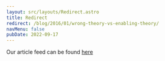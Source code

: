 ```yaml
---
layout: src/layouts/Redirect.astro
title: Redirect
redirect: /blog/2016/01/wrong-theory-vs-enabling-theory/
navMenu: false
pubDate: 2022-09-17
---
```

<div>
Our article feed can be found <a href="/blog/2016/01/wrong-theory-vs-enabling-theory/">here</a>
</div>
